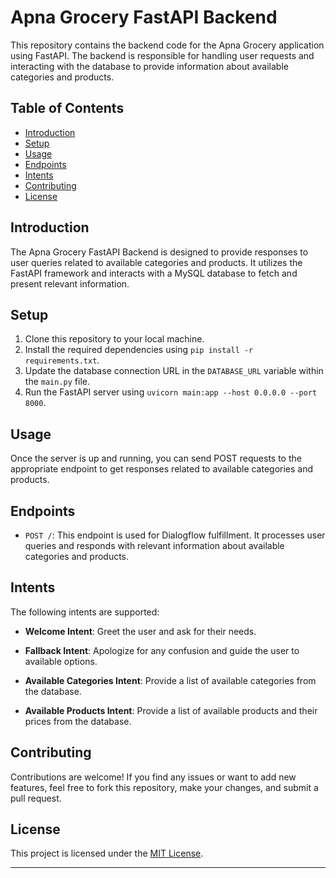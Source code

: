 # Apna Grocery FastAPI Backend

This repository contains the backend code for the Apna Grocery application using FastAPI. The backend is responsible for handling user requests and interacting with the database to provide information about available categories and products.

## Table of Contents

- [Introduction](#introduction)
- [Setup](#setup)
- [Usage](#usage)
- [Endpoints](#endpoints)
- [Intents](#intents)
- [Contributing](#contributing)
- [License](#license)

## Introduction

The Apna Grocery FastAPI Backend is designed to provide responses to user queries related to available categories and products. It utilizes the FastAPI framework and interacts with a MySQL database to fetch and present relevant information.

## Setup

1. Clone this repository to your local machine.
2. Install the required dependencies using `pip install -r requirements.txt`.
3. Update the database connection URL in the `DATABASE_URL` variable within the `main.py` file.
4. Run the FastAPI server using `uvicorn main:app --host 0.0.0.0 --port 8000`.

## Usage

Once the server is up and running, you can send POST requests to the appropriate endpoint to get responses related to available categories and products.

## Endpoints

- `POST /`: This endpoint is used for Dialogflow fulfillment. It processes user queries and responds with relevant information about available categories and products.

## Intents

The following intents are supported:

- **Welcome Intent**: Greet the user and ask for their needs.

- **Fallback Intent**: Apologize for any confusion and guide the user to available options.

- **Available Categories Intent**: Provide a list of available categories from the database.

- **Available Products Intent**: Provide a list of available products and their prices from the database.

## Contributing

Contributions are welcome! If you find any issues or want to add new features, feel free to fork this repository, make your changes, and submit a pull request.

## License

This project is licensed under the [MIT License](LICENSE).

---
